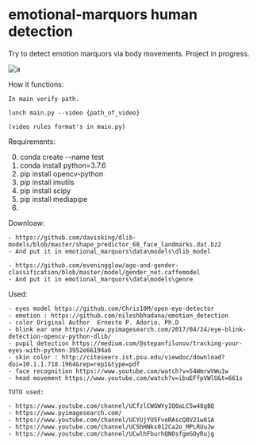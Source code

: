 # emotional-marquors human detection

Try to detect emotion marquors via body movements. Project in progress.

![a](https://user-images.githubusercontent.com/54853371/117892402-f2132680-b2b8-11eb-8d19-291852c411aa.png)


How it functions:

    In main verify path.

    lunch main.py --video {path_of_video}

    (video rules format's in main.py)


Requirements:

   0) conda create --name test
   1) conda install python=3.7.6
   2) pip install opencv-python
   3) pip install imutils
   4) pip install scipy
   5) pip install mediapipe
   6) 
 
Downloaw:
  
    - https://github.com/davisking/dlib-models/blob/master/shape_predictor_68_face_landmarks.dat.bz2
    - And put it in emotional_marquors\data\models\dlib_model

    - https://github.com/eveningglow/age-and-gender-classification/blob/master/model/gender_net.caffemodel
    - And put it in emotional_marquors\data\models\genre

Used:

    - eyes model https://github.com/Chris10M/open-eye-detector
    - emotion : https://github.com/nileshbhadana/emotion_detection
    - color Original Author  Ernesto P. Adorio, Ph.D 
    - blink ear one https://www.pyimagesearch.com/2017/04/24/eye-blink-detection-opencv-python-dlib/
    - pupil detection https://medium.com/@stepanfilonov/tracking-your-eyes-with-python-3952e66194a6
    - skin color : http://citeseerx.ist.psu.edu/viewdoc/download?doi=10.1.1.718.1964&rep=rep1&type=pdf
    - face recognition https://www.youtube.com/watch?v=54WmrwVWu1w
    - head movement https://www.youtube.com/watch?v=ibuEFfpVWlU&t=661s
    
    TUTO used:

    - https://www.youtube.com/channel/UCfzlCWGWYyIQ0aLC5w48gBQ
    - https://www.pyimagesearch.com/
    - https://www.youtube.com/channel/UCYUjYU5FveRAscQ8V21w81A
    - https://www.youtube.com/channel/UC5hHNks012Ca2o_MPLRUuJw
    - https://www.youtube.com/channel/UCwlhFburhQNOsfgeGOyRujg


